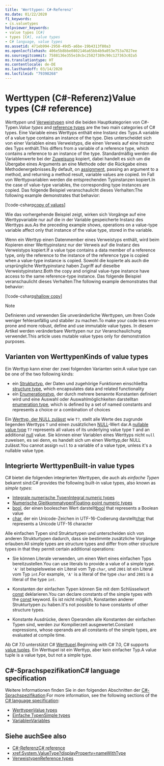 ```yaml
---
title: 'Werttypen: C#-Referenz'
ms.date: 01/22/2020
f1_keywords:
- cs.valuetypes
helpviewer_keywords:
- value types [C#]
- types [C#], value types
- C# language, value types
ms.assetid: 471eb994-2958-49d5-a6be-19b4313f80a3
ms.openlocfilehash: 406e5b8bbe0802146a65bb4b9a053e753a7827ee
ms.sourcegitcommit: 7588136e355e10cbc2582f389c90c127363c02a5
ms.translationtype: HT
ms.contentlocale: de-DE
ms.lasthandoff: 03/14/2020
ms.locfileid: "79398268"
---
```

# <a name="value-types-c-reference"></a><span data-ttu-id="a8ca7-102">Werttypen (C#-Referenz)</span><span class="sxs-lookup"><span data-stu-id="a8ca7-102">Value types (C# reference)</span></span>

<span data-ttu-id="a8ca7-103">*Werttypen* und [Verweistypen](../keywords/reference-types.md) sind die beiden Hauptkategorien von C#-Typen.</span><span class="sxs-lookup"><span data-stu-id="a8ca7-103">*Value types* and [reference types](../keywords/reference-types.md) are the two main categories of C# types.</span></span> <span data-ttu-id="a8ca7-104">Eine Variable eines Werttyps enthält eine Instanz des Typs.</span><span class="sxs-lookup"><span data-stu-id="a8ca7-104">A variable of a value type contains an instance of the type.</span></span> <span data-ttu-id="a8ca7-105">Dies unterscheidet sich von einer Variablen eines Verweistyps, die einen Verweis auf eine Instanz des Typs enthält.</span><span class="sxs-lookup"><span data-stu-id="a8ca7-105">This differs from a variable of a reference type, which contains a reference to an instance of the type.</span></span> <span data-ttu-id="a8ca7-106">Standardmäßig werden die Variablenwerte bei der [Zuweisung](../operators/assignment-operator.md) kopiert, dabei handelt es sich um die Übergabe eines Arguments an eine Methode oder die Rückgabe eines Methodenergebnisses.</span><span class="sxs-lookup"><span data-stu-id="a8ca7-106">By default, on [assignment](../operators/assignment-operator.md), passing an argument to a method, and returning a method result, variable values are copied.</span></span> <span data-ttu-id="a8ca7-107">Im Fall von Werttypvariablen werden die entsprechenden Typinstanzen kopiert.</span><span class="sxs-lookup"><span data-stu-id="a8ca7-107">In the case of value-type variables, the corresponding type instances are copied.</span></span> <span data-ttu-id="a8ca7-108">Das folgende Beispiel veranschaulicht dieses Verhalten:</span><span class="sxs-lookup"><span data-stu-id="a8ca7-108">The following example demonstrates that behavior:</span></span>

[!code-csharp[copy of values](snippets/ValueTypes.cs#ValueTypeCopied)]

<span data-ttu-id="a8ca7-109">Wie das vorhergehende Beispiel zeigt, wirken sich Vorgänge auf eine Werttypvariable nur auf die in der Variable gespeicherte Instanz des Werttyps aus.</span><span class="sxs-lookup"><span data-stu-id="a8ca7-109">As the preceding example shows, operations on a value-type variable affect only that instance of the value type, stored in the variable.</span></span>

<span data-ttu-id="a8ca7-110">Wenn ein Werttyp einen Datenmember eines Verweistyps enthält, wird beim Kopieren einer Werttypinstanz nur der Verweis auf die Instanz des Verweistyps kopiert.</span><span class="sxs-lookup"><span data-stu-id="a8ca7-110">If a value type contains a data member of a reference type, only the reference to the instance of the reference type is copied when a value-type instance is copied.</span></span> <span data-ttu-id="a8ca7-111">Sowohl die kopierte als auch die ursprüngliche Werttypinstanz haben Zugriff auf dieselbe Verweistypinstanz.</span><span class="sxs-lookup"><span data-stu-id="a8ca7-111">Both the copy and original value-type instance have access to the same reference-type instance.</span></span> <span data-ttu-id="a8ca7-112">Das folgende Beispiel veranschaulicht dieses Verhalten:</span><span class="sxs-lookup"><span data-stu-id="a8ca7-112">The following example demonstrates that behavior:</span></span>

[!code-csharp[shallow copy](snippets/ValueTypes.cs#ShallowCopy)]

> [!NOTE]
> <span data-ttu-id="a8ca7-113">Definieren und verwenden Sie unveränderliche Werttypen, um Ihren Code weniger fehleranfällig und stabiler zu machen.</span><span class="sxs-lookup"><span data-stu-id="a8ca7-113">To make your code less error-prone and more robust, define and use immutable value types.</span></span> <span data-ttu-id="a8ca7-114">In diesem Artikel werden veränderbare Werttypen nur zur Veranschaulichung verwendet.</span><span class="sxs-lookup"><span data-stu-id="a8ca7-114">This article uses mutable value types only for demonstration purposes.</span></span>

## <a name="kinds-of-value-types"></a><span data-ttu-id="a8ca7-115">Varianten von Werttypen</span><span class="sxs-lookup"><span data-stu-id="a8ca7-115">Kinds of value types</span></span>

<span data-ttu-id="a8ca7-116">Ein Werttyp kann einer der zwei folgenden Varianten sein:</span><span class="sxs-lookup"><span data-stu-id="a8ca7-116">A value type can be one of the two following kinds:</span></span>

- <span data-ttu-id="a8ca7-117">ein [Strukturtyp](struct.md), der Daten und zugehörige Funktionen einschließt</span><span class="sxs-lookup"><span data-stu-id="a8ca7-117">a [structure type](struct.md), which encapsulates data and related functionality</span></span>
- <span data-ttu-id="a8ca7-118">ein [Enumerationstyp](enum.md), der durch mehrere benannte Konstanten definiert wird und eine Auswahl oder Auswahlmöglichkeiten darstellt</span><span class="sxs-lookup"><span data-stu-id="a8ca7-118">an [enumeration type](enum.md), which is defined by a set of named constants and represents a choice or a combination of choices</span></span>

<span data-ttu-id="a8ca7-119">Ein [Werttyp, der NULL zulässt](nullable-value-types.md) wie `T?`, stellt alle Werte des zugrunde liegenden Werttyps `T` und einen zusätzlichen [NULL](../keywords/null.md)-Wert dar.</span><span class="sxs-lookup"><span data-stu-id="a8ca7-119">A [nullable value type](nullable-value-types.md) `T?` represents all values of its underlying value type `T` and an additional [null](../keywords/null.md) value.</span></span> <span data-ttu-id="a8ca7-120">Sie können einer Variablen eines Werttyps nicht `null` zuweisen, es sei denn, es handelt sich um einen Werttyp,der NULL zulässt.</span><span class="sxs-lookup"><span data-stu-id="a8ca7-120">You cannot assign `null` to a variable of a value type, unless it's a nullable value type.</span></span>

## <a name="built-in-value-types"></a><span data-ttu-id="a8ca7-121">Integrierte Werttypen</span><span class="sxs-lookup"><span data-stu-id="a8ca7-121">Built-in value types</span></span>

<span data-ttu-id="a8ca7-122">C# bietet die folgenden integrierten Werttypen, die auch als *einfache Typen* bekannt sind:</span><span class="sxs-lookup"><span data-stu-id="a8ca7-122">C# provides the following built-in value types, also known as *simple types*:</span></span>

- [<span data-ttu-id="a8ca7-123">Integrale numerische Typen</span><span class="sxs-lookup"><span data-stu-id="a8ca7-123">Integral numeric types</span></span>](integral-numeric-types.md)
- [<span data-ttu-id="a8ca7-124">Numerische Gleitkommatypen</span><span class="sxs-lookup"><span data-stu-id="a8ca7-124">Floating-point numeric types</span></span>](floating-point-numeric-types.md)
- <span data-ttu-id="a8ca7-125">[bool](bool.md), der einen booleschen Wert darstellt</span><span class="sxs-lookup"><span data-stu-id="a8ca7-125">[bool](bool.md) that represents a Boolean value</span></span>
- <span data-ttu-id="a8ca7-126">[char](char.md), der ein Unicode-Zeichen in UTF-16-Codierung darstellt</span><span class="sxs-lookup"><span data-stu-id="a8ca7-126">[char](char.md) that represents a Unicode UTF-16 character</span></span>

<span data-ttu-id="a8ca7-127">Alle einfachen Typen sind Strukturtypen und unterscheiden sich von anderen Strukturtypen dadurch, dass sie bestimmte zusätzliche Vorgänge erlauben:</span><span class="sxs-lookup"><span data-stu-id="a8ca7-127">All simple types are structure types and differ from other structure types in that they permit certain additional operations:</span></span>

- <span data-ttu-id="a8ca7-128">Sie können Literale verwenden, um einen Wert eines einfachen Typs bereitzustellen.</span><span class="sxs-lookup"><span data-stu-id="a8ca7-128">You can use literals to provide a value of a simple type.</span></span> <span data-ttu-id="a8ca7-129">`'A'` ist beispielsweise ein Literal vom Typ `char`, und `2001` ist ein Literal vom Typ `int`.</span><span class="sxs-lookup"><span data-stu-id="a8ca7-129">For example, `'A'` is a literal of the type `char` and `2001` is a literal of the type `int`.</span></span>

- <span data-ttu-id="a8ca7-130">Konstanten der einfachen Typen können Sie mit dem Schlüsselwort [const](../keywords/const.md) deklarieren.</span><span class="sxs-lookup"><span data-stu-id="a8ca7-130">You can declare constants of the simple types with the [const](../keywords/const.md) keyword.</span></span> <span data-ttu-id="a8ca7-131">Es ist nicht möglich, Konstanten anderer Strukturtypen zu haben.</span><span class="sxs-lookup"><span data-stu-id="a8ca7-131">It's not possible to have constants of other structure types.</span></span>

- <span data-ttu-id="a8ca7-132">Konstante Ausdrücke, deren Operanden alle Konstanten der einfachen Typen sind, werden zur Kompilierzeit ausgewertet.</span><span class="sxs-lookup"><span data-stu-id="a8ca7-132">Constant expressions, whose operands are all constants of the simple types, are evaluated at compile time.</span></span>

<span data-ttu-id="a8ca7-133">Ab C# 7.0 unterstützt C# [Werttupel](../../tuples.md).</span><span class="sxs-lookup"><span data-stu-id="a8ca7-133">Beginning with C# 7.0, C# supports [value tuples](../../tuples.md).</span></span> <span data-ttu-id="a8ca7-134">Ein Werttupel ist ein Werttyp, aber kein einfacher Typ.</span><span class="sxs-lookup"><span data-stu-id="a8ca7-134">A value tuple is a value type, but not a simple type.</span></span>

## <a name="c-language-specification"></a><span data-ttu-id="a8ca7-135">C#-Sprachspezifikation</span><span class="sxs-lookup"><span data-stu-id="a8ca7-135">C# language specification</span></span>

<span data-ttu-id="a8ca7-136">Weitere Informationen finden Sie in den folgenden Abschnitten der [C#-Sprachspezifikation](~/_csharplang/spec/introduction.md):</span><span class="sxs-lookup"><span data-stu-id="a8ca7-136">For more information, see the following sections of the [C# language specification](~/_csharplang/spec/introduction.md):</span></span>

- [<span data-ttu-id="a8ca7-137">Werttypen</span><span class="sxs-lookup"><span data-stu-id="a8ca7-137">Value types</span></span>](~/_csharplang/spec/types.md#value-types)
- [<span data-ttu-id="a8ca7-138">Einfache Typen</span><span class="sxs-lookup"><span data-stu-id="a8ca7-138">Simple types</span></span>](~/_csharplang/spec/types.md#simple-types)
- [<span data-ttu-id="a8ca7-139">Variablen</span><span class="sxs-lookup"><span data-stu-id="a8ca7-139">Variables</span></span>](~/_csharplang/spec/variables.md)

## <a name="see-also"></a><span data-ttu-id="a8ca7-140">Siehe auch</span><span class="sxs-lookup"><span data-stu-id="a8ca7-140">See also</span></span>

- [<span data-ttu-id="a8ca7-141">C#-Referenz</span><span class="sxs-lookup"><span data-stu-id="a8ca7-141">C# reference</span></span>](../index.md)
- <xref:System.ValueType?displayProperty=nameWithType>
- [<span data-ttu-id="a8ca7-142">Verweistypen</span><span class="sxs-lookup"><span data-stu-id="a8ca7-142">Reference types</span></span>](../keywords/reference-types.md)
